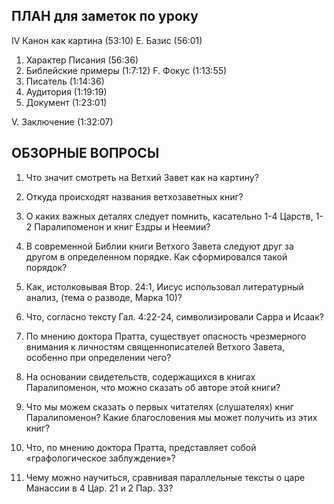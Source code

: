 ## ПЛАН для заметок по уроку

IV Канон как картина (53:10)
E.	Базис (56:01)
1.	Характер Писания (56:36)
2.	Библейские примеры (1:7:12)
F.	Фокус (1:13:55)
1.	Писатель (1:14:36)
2.	Аудитория (1:19:19)
3.	Документ (1:23:01)

V. Заключение (1:32:07)



## ОБЗОРНЫЕ ВОПРОСЫ

1. Что значит смотреть на Ветхий Завет как на картину?
   
2. Откуда происходят названия ветхозаветных книг?
   
3. О каких важных деталях следует помнить, касательно 1-4 Царств, 1-2 Паралипоменон и книг Ездры и Неемии? 
   
4. В современной Библии книги Ветхого Завета следуют друг за другом  в определенном порядке. Как сформировался такой порядок?
   
5. Как, истолковывая Втор. 24:1, Иисус использовал литературный анализ, (тема о разводе, Марка 10)?
   
6.  Что, согласно тексту Гал. 4:22-24, символизировали Сарра и Исаак? 
   
7. По мнению доктора Пратта, существует опасность чрезмерного внимания к личностям священнописателей Ветхого Завета, особенно при определении чего? 
   
8. На основании свидетельств, содержащихся в книгах Паралипоменон, что можно сказать об авторе этой книги?
   
9. Что мы можем сказать о первых читателях (слушателях) книг Паралипоменон? Какие благословения мы может получить из этих книг?
   
10. Что, по мнению доктора Пратта, представляет собой «графологическое заблуждение»?

11. Чему можно научиться, сравнивая параллельные тексты о царе Манассии в 4 Цар. 21 и 2 Пар. 33?


